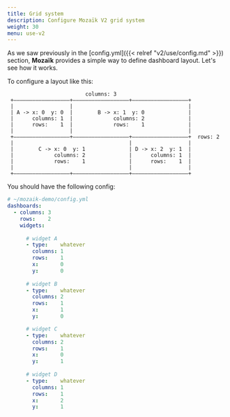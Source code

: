 ```yaml
---
title: Grid system
description: Configure Mozaïk V2 grid system
weight: 30
menu: use-v2
---
```

As we saw previously in the [config.yml]({{< relref "v2/use/config.md" >}}) section,
**Mozaïk** provides a simple way to define dashboard layout.
Let's see how it works.


To configure a layout like this:

``` raw
                         columns: 3
 +——————————————————+——————————————————+——————————————————+
 |                  |                                     |
 | A -> x: 0  y: 0  |        B -> x: 1  y: 0              |
 |      columns: 1  |             columns: 2              |
 |      rows:    1  |             rows:    1              |
 |                  |                                     |
 +——————————————————+——————————————————+——————————————————+  rows: 2
 |                                     |                  |
 |        C -> x: 0  y: 1              | D -> x: 2  y: 1  |
 |             columns: 2              |      columns: 1  |
 |             rows:    1              |      rows:    1  |
 |                                     |                  |
 +——————————————————+——————————————————+——————————————————+

```

You should have the following config:

``` yaml
# ~/mozaik-demo/config.yml
dashboards:
  - columns: 3
    rows:    2
    widgets:
    
      # widget A
      - type:    whatever
        columns: 1
        rows:    1
        x:       0
        y:       0
        
      # widget B
      - type:    whatever
        columns: 2
        rows:    1
        x:       1
        y:       0 

      # widget C
      - type:    whatever
        columns: 2
        rows:    1
        x:       0
        y:       1
         
      # widget D
      - type:    whatever
        columns: 1
        rows:    1
        x:       2
        y:       1          
```
